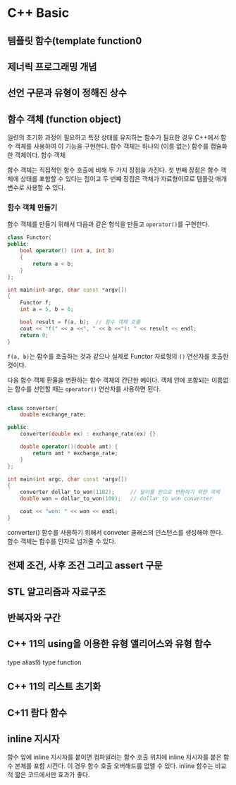 # C++ Basic

## 템플릿 함수(template function0



## 제너릭 프로그래밍 개념 




## 선언 구문과 유형이 정해진 상수


## 함수 객체 (function object)

일련의 초기화 과정이 필요하고 특정 상태를 유지하는 함수가 필요한 경우 C++에서 함수 객체를 사용하여 이 기능을 구현한다. 함수 객체는 하나의 (이름 없는) 함수를 캡슐화한 객체이다. 
함수 객체 

함수 객체는 직접적인 함수 호출에 비해 두 가지 장점을 가진다. 첫 번째 장점은 함수 객체에 상태를 포함할 수 있다는 점이고 두 번쨰 장점은 객체가 자료형이므로 템플릿 매개변수로 사용할 수 있다.

### 함수 객체 만들기 
함수 객체를 만들기 위해서 다음과 같은 형식을 만들고 ```operator()```를 구현한다. 

```c++
class Functor{
public:
	bool operator() (int a, int b)
	{
		return a < b;
	}
};

int main(int argc, char const *argv[])
{
	Functor f;
	int a = 5, b = 6;

	bool result = f(a, b);  // 함수 객체 호출 
	cout << "f(" << a <<", " << b <<"): " << result << endl;
	return 0;
}
```
```f(a, b)```는 함수를 호출하는 것과 같으나 실제로 Functor 자료형의 ```()``` 연산자를 호출한 것이다. 

다음 함수 객체 환율을 변환하는 함수 객체의 간단한 예이다. 객체 안에 포함되는 이름없는 함수를 선언할 때는 ```operator()``` 연산자를 사용하면 된다.

```c++

class converter{
	double exchange_rate;

public:
	converter(double ex) : exchange_rate(ex) {}

	double operator()(double amt) {
		return amt * exchange_rate;
	}
};

int main(int argc, char const *argv[])
{
	converter dollar_to_won(1182);     // 달러를 원으로 변환하기 위한 객체
	double won = dollar_to_won(100);   // dollar to won converter

	cout << "won: " << won << endl;
}

```
converter() 함수를 사용하기 위해서 conveter 클래스의 인스턴스를 생성해야 한다. 함수 객체는 함수를 인자로 넘겨줄 수 있다. 


## 전제 조건, 사후 조건 그리고 assert 구문 


## STL 알고리즘과 자료구조 


## 반복자와 구간 


## C++ 11의 using을 이용한 유형 앨리어스와 유형 함수 

type alias와 type function


## C++ 11의 리스트 초기화


## C+11 람다 함수 


## inline 지시자

함수 앞에 inline 지시자를 붙이면 컴파일러는 함수 호출 위치에 inline 지시자를 붙은 함수 본체를 포함 시킨다. 이 경우 함수 호출 오버해드를 없앨 수 있다. inline 함수는 비교적 짧은 코드에서만 효과가 좋다. 
